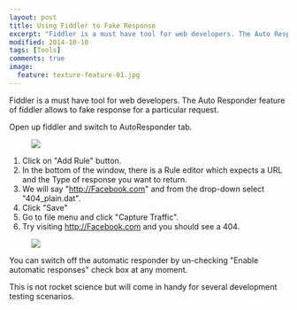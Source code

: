 ```yaml
---
layout: post
title: Using Fiddler to Fake Response
excerpt: "Fiddler is a must have tool for web developers. The Auto Responder feature of fiddler allows to fake response for a particular request."
modified: 2014-10-10
tags: [Tools]
comments: true
image:
  feature: texture-feature-01.jpg
---
```


Fiddler is a must have tool for web developers. The Auto Responder feature of fiddler allows to fake response for a particular request.



Open up fiddler and switch to AutoResponder tab.
<figure>
	<a href="http://raathigesh.com/images/2014-10-10-Using%20Fiddler%20to%20Fake%20Response%20For%20A%20URL/1%20-%20Auto%20Responder%20Tab.png"><img src="http://raathigesh.com/images/2014-10-10-Using%20Fiddler%20to%20Fake%20Response%20For%20A%20URL/1%20-%20Auto%20Responder%20Tab.png"></a>
</figure>


1. Click on "Add Rule" button.
2. In the bottom of the window, there is a Rule editor which expects a URL and the Type of response you want to return.
3. We will say "http://Facebook.com" and from the drop-down select "404_plain.dat".
4. Click "Save"
5. Go to file menu and click "Capture Traffic".
6. Try visiting http://Facebook.com and you should see a 404.

<figure>
	<a href="http://raathigesh.com/images/2014-10-10-Using%20Fiddler%20to%20Fake%20Response%20For%20A%20URL/2%20-%20Steps.png"><img src="http://raathigesh.com/images/2014-10-10-Using%20Fiddler%20to%20Fake%20Response%20For%20A%20URL/2%20-%20Steps.png"></a>
</figure>

You can switch off the automatic responder by un-checking "Enable automatic responses" check box at any moment.

This is not rocket science but will come in handy for several development testing scenarios.